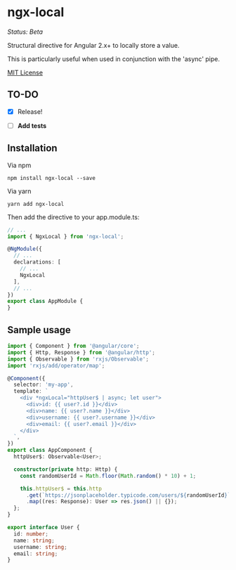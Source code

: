 # ngx-local
*Status: Beta*

Structural directive for Angular 2.x+ to locally store a value.

This is particularly useful when used in conjunction with the 'async' pipe.

[MIT License](LICENSE.txt)

## TO-DO
- [x] Release!
- [ ] **Add tests**


## Installation

Via npm
```
npm install ngx-local --save
```

Via yarn
```
yarn add ngx-local
```

Then add the directive to your app.module.ts:

```ts
// ...
import { NgxLocal } from 'ngx-local';

@NgModule({
  // ...
  declarations: [
    // ...
    NgxLocal
  ],
  // ...
})
export class AppModule {
}
```

## Sample usage

```ts
import { Component } from '@angular/core';
import { Http, Response } from '@angular/http';
import { Observable } from 'rxjs/Observable';
import 'rxjs/add/operator/map';

@Component({
  selector: 'my-app',
  template: `
    <div *ngxLocal="httpUser$ | async; let user">
      <div>id: {{ user?.id }}</div>
      <div>name: {{ user?.name }}</div>
      <div>username: {{ user?.username }}</div>
      <div>email: {{ user?.email }}</div>
    </div>
  `,
})
export class AppComponent {
  httpUser$: Observable<User>;

  constructor(private http: Http) {
    const randomUserId = Math.floor(Math.random() * 10) + 1;

    this.httpUser$ = this.http
      .get(`https://jsonplaceholder.typicode.com/users/${randomUserId}`)
      .map((res: Response): User => res.json() || {});
  };
}

export interface User {
  id: number;
  name: string;
  username: string;
  email: string;
}
```
